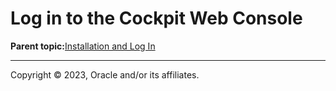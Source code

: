 # Log in to the Cockpit Web Console

**Parent topic:**[Installation and Log In](../topics/cockpit-install_section.md)

---

Copyright © 2023, Oracle and/or its affiliates.

